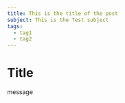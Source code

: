 ```yaml
---
title: This is the title of the post
subject: This is the Test subject
tags:
  - tag1
  - tag2
---
```

# Title

message